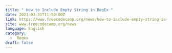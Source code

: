 ```yaml
---
title: " How to Include Empty String in RegEx "
date: 2023-03-31T11:50:00Z
link: https://www.freecodecamp.org/news/how-to-include-empty-string-in-regex/?utm_medium=RSS&utm_source=news.12bit.vn
site: www.freecodecamp.org/news
language: English
category:
  -  Regex 
draft: false
---
```

